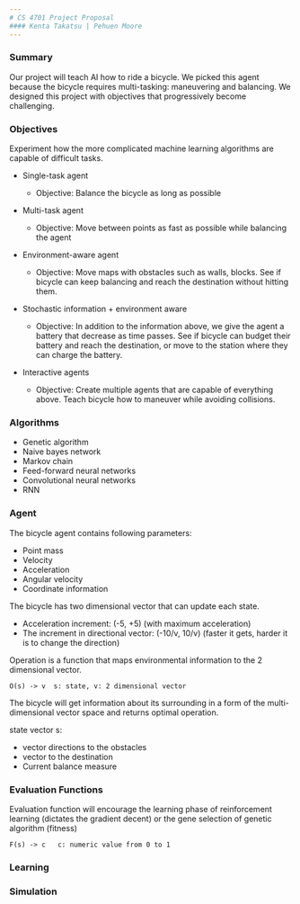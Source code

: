 ```yaml
---
# CS 4701 Project Proposal
#### Kenta Takatsu | Pehuen Moore
---
```

### Summary
Our project will teach AI how to ride a bicycle.
We picked this agent because the bicycle requires multi-tasking: maneuvering and balancing. We designed this project with objectives that progressively become challenging.

### Objectives
Experiment how the more complicated machine learning algorithms are capable of difficult tasks.
- Single-task agent
  * Objective: Balance the bicycle as long as possible


- Multi-task agent 
  * Objective: Move between points as fast as possible while balancing the agent


- Environment-aware agent
  * Objective: Move maps with obstacles such as walls, blocks. See if bicycle can keep balancing and reach the destination without hitting them.


- Stochastic information + environment aware
  * Objective: In addition to the information above, we give the agent a battery that decrease as time passes. See if bicycle can budget their battery and reach the destination, or move to the station where they can charge the battery.


- Interactive agents
  * Objective: Create multiple agents that are capable of everything above. Teach bicycle how to maneuver while avoiding collisions.


### Algorithms
  * Genetic algorithm
  * Naive bayes network
  * Markov chain
  * Feed-forward neural networks
  * Convolutional neural networks
  * RNN



### Agent
The bicycle agent contains following parameters:
  * Point mass
  * Velocity
  * Acceleration
  * Angular velocity
  * Coordinate information


The bicycle has two dimensional vector that can update each state.
  * Acceleration increment: (-5, +5) (with maximum acceleration)
  * The increment in directional vector: (-10/v, 10/v) (faster it gets, harder it is to change the direction)

Operation is a function that maps environmental information to the 2 dimensional vector.


```
O(s) -> v  s: state, v: 2 dimensional vector
```

The bicycle will get information about its surrounding in a form of the multi-dimensional vector space and returns optimal operation.


state vector s:
  * vector directions to the obstacles
  * vector to the destination
  * Current balance measure



### Evaluation Functions
Evaluation function will encourage the learning phase of reinforcement learning (dictates the gradient decent) or the gene selection of genetic algorithm (fitness)


```
F(s) -> c   c: numeric value from 0 to 1
```

### Learning

### Simulation
